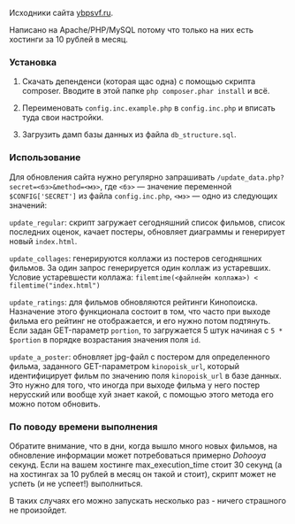 Исходники сайта [ybpsvf.ru](http://ybpsvf.ru/).

Написано на Apache/PHP/MySQL потому что только на них есть хостинги за 10 рублей в месяц.

### Установка

1. Скачать депенденси (которая щас одна) с помощью скрипта composer. Вводите в этой папке `php composer.phar install` и всё.

2. Переименовать `config.inc.example.php` в `config.inc.php` и вписать туда свои настройки.

3. Загрузить дамп базы данных из файла `db_structure.sql`.

### Использование

Для обновления сайта нужно регулярно запрашивать `/update_data.php?secret=<бэ>&method=<мэ>`, где `<бэ>` — значение переменной `$CONFIG['SECRET']` из файла `config.inc.php`, `<мэ>` — одно из следующих значений:

`update_regular`: скрипт загружает сегодняшний список фильмов, список последних оценок, качает постеры, обновляет диаграммы и генерирует новый `index.html`.

`update_collages`: генерируются коллажи из постеров сегодняшних фильмов. За один запрос генерируется один коллаж из устаревших. Условие устаревшести коллажа: `filemtime(<файлнейм коллажа>) < filemtime("index.html")`

`update_ratings`: для фильмов обновляются рейтинги Кинопоиска. Назначение этого функционала состоит в том, что часто при выходе фильма его рейтинг не отображается, и его нужно потом подтянуть. Если задан GET-параметр `portion`, то загружается 5 штук начиная с `5 * $portion` в порядке возрастания значения поля `id`.

`update_a_poster`: обновляет jpg-файл с постером для определенного фильма, заданного GET-параметром `kinopoisk_url`, который идентифицирует фильм по значению поля `kinopoisk_url` в базе данных. Это нужно для того, что иногда при выходе фильма у него постер нерусский или вообще хуй знает какой, с помощью этого метода его можно потом обновить.

### По поводу времени выполнения

Обратите внимание, что в дни, когда вышло много новых фильмов, на обновление информации может потребоваться примерно $Dohooya$ секунд. Если на вашем хостинге max_execution_time стоит 30 секунд (а на хостингах за 10 рублей в месяц он такой и стоит), скрипт может не успеть (и не успеет!) выполниться.

В таких случаях его можно запускать несколько раз - ничего страшного не произойдет.

